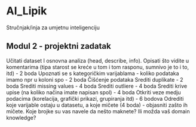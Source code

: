 # AI_Lipik
Stručnjak/inja za umjetnu inteligenciju

<h2>Modul 2 - projektni zadatak</h2>
Učitati dataset I osnovna analiza (head, describe, info). Opisati što vidite u komentarima (tipa starost se kreće u tom i tom rasponu, sumnivo je to i to, itd) - 2 boda
    Upoznati se s kategoričkim varijablama - koliko podataka imamo npr u koloni spo - 2 boda
    Čišćenje podataka
        Srediti duplikate - 2 boda
        Srediti missing values - 4 boda
        Srediti outliere - 4 boda
        Srediti krive upise (na koliko načina imate napisan spol) - 4 boda
    Otkriti veze medju podacima (korelacija, grafički prikazi, grupiranja itd) - 6 bodova
    Odrediti koje varijable ostaju u datasetu, a koje mičete (4 boda) - objasniti zašto ih mičete. Koje brojke su vas navele da nešto maknete?  Ili možda vaš domain knowledge?

